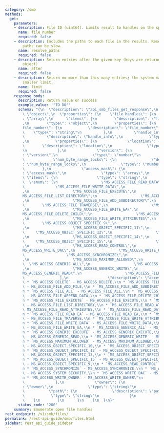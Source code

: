 ```yaml
---
category: /smb
methods:
  get:
    parameters:
    - description: File ID (uint64). Limits result to handles on the specified file.
      name: file_number
      required: false
    - description: Includes the paths to each file in the results. Resolving many
        paths can be slow.
      name: resolve_paths
      required: false
    - description: Return entries after the given key (keys are returned in the paging
        object)
      name: after
      required: false
    - description: Return no more than this many entries; the system may choose a
        smaller limit.
      name: limit
      required: false
    response_body:
      description: Return value on success
      example_value: '"TO DO"'
      schema: "{\n  \"description\": \"api_smb_files_get_response\",\n  \"type\":\
        \ \"object\",\n  \"properties\": {\n    \"file_handles\": {\n      \"type\"\
        : \"array\",\n      \"items\": {\n        \"description\": \"file_handles\"\
        ,\n        \"type\": \"object\",\n        \"properties\": {\n          \"\
        file_number\": {\n            \"description\": \"file_number\",\n        \
        \    \"type\": \"string\"\n          },\n          \"handle_info\": {\n  \
        \          \"description\": \"handle_info\",\n            \"type\": \"object\"\
        ,\n            \"properties\": {\n              \"location\": {\n        \
        \        \"description\": \"location\",\n                \"type\": \"string\"\
        \n              },\n              \"version\": {\n                \"description\"\
        : \"version\",\n                \"type\": \"number\"\n              },\n \
        \             \"num_byte_range_locks\": {\n                \"description\"\
        : \"num_byte_range_locks\",\n                \"type\": \"number\"\n      \
        \        },\n              \"access_mask\": {\n                \"description\"\
        : \"access_mask\",\n                \"type\": \"array\",\n               \
        \ \"items\": {\n                  \"type\": \"string\",\n                \
        \  \"enum\": [\n                    \"MS_ACCESS_FILE_READ_DATA\",\n      \
        \              \"MS_ACCESS_FILE_WRITE_DATA\",\n                    \"MS_ACCESS_FILE_APPEND_DATA\"\
        ,\n                    \"MS_ACCESS_FILE_EXECUTE\",\n                    \"\
        MS_ACCESS_FILE_LIST_DIRECTORY\",\n                    \"MS_ACCESS_FILE_ADD_FILE\"\
        ,\n                    \"MS_ACCESS_FILE_ADD_SUBDIRECTORY\",\n            \
        \        \"MS_ACCESS_FILE_TRAVERSE\",\n                    \"MS_ACCESS_FILE_READ_EA\"\
        ,\n                    \"MS_ACCESS_FILE_WRITE_EA\",\n                    \"\
        MS_ACCESS_FILE_DELETE_CHILD\",\n                    \"MS_ACCESS_FILE_READ_ATTRIBUTES\"\
        ,\n                    \"MS_ACCESS_FILE_WRITE_ATTRIBUTES\",\n            \
        \        \"MS_ACCESS_OBJECT_SPECIFIC_9\",\n                    \"MS_ACCESS_OBJECT_SPECIFIC_10\"\
        ,\n                    \"MS_ACCESS_OBJECT_SPECIFIC_11\",\n               \
        \     \"MS_ACCESS_OBJECT_SPECIFIC_12\",\n                    \"MS_ACCESS_OBJECT_SPECIFIC_13\"\
        ,\n                    \"MS_ACCESS_OBJECT_SPECIFIC_14\",\n               \
        \     \"MS_ACCESS_OBJECT_SPECIFIC_15\",\n                    \"MS_ACCESS_DELETE\"\
        ,\n                    \"MS_ACCESS_READ_CONTROL\",\n                    \"\
        MS_ACCESS_WRITE_DAC\",\n                    \"MS_ACCESS_WRITE_OWNER\",\n \
        \                   \"MS_ACCESS_SYNCHRONIZE\",\n                    \"MS_ACCESS_SYSTEM_SECURITY\"\
        ,\n                    \"MS_ACCESS_MAXIMUM_ALLOWED\",\n                  \
        \  \"MS_ACCESS_GENERIC_ALL\",\n                    \"MS_ACCESS_GENERIC_EXECUTE\"\
        ,\n                    \"MS_ACCESS_GENERIC_WRITE\",\n                    \"\
        MS_ACCESS_GENERIC_READ\",\n                    \"MS_ACCESS_FILE_ALL\"\n  \
        \                ],\n                  \"description\": \"access_mask:\\n\
        \ * `MS_ACCESS_DELETE` - MS_ACCESS_DELETE,\\n * `MS_ACCESS_FILE_ADD_FILE`\
        \ - MS_ACCESS_FILE_ADD_FILE,\\n * `MS_ACCESS_FILE_ADD_SUBDIRECTORY` - MS_ACCESS_FILE_ADD_SUBDIRECTORY,\\\
        n * `MS_ACCESS_FILE_ALL` - MS_ACCESS_FILE_ALL,\\n * `MS_ACCESS_FILE_APPEND_DATA`\
        \ - MS_ACCESS_FILE_APPEND_DATA,\\n * `MS_ACCESS_FILE_DELETE_CHILD` - MS_ACCESS_FILE_DELETE_CHILD,\\\
        n * `MS_ACCESS_FILE_EXECUTE` - MS_ACCESS_FILE_EXECUTE,\\n * `MS_ACCESS_FILE_LIST_DIRECTORY`\
        \ - MS_ACCESS_FILE_LIST_DIRECTORY,\\n * `MS_ACCESS_FILE_READ_ATTRIBUTES` -\
        \ MS_ACCESS_FILE_READ_ATTRIBUTES,\\n * `MS_ACCESS_FILE_READ_DATA` - MS_ACCESS_FILE_READ_DATA,\\\
        n * `MS_ACCESS_FILE_READ_EA` - MS_ACCESS_FILE_READ_EA,\\n * `MS_ACCESS_FILE_TRAVERSE`\
        \ - MS_ACCESS_FILE_TRAVERSE,\\n * `MS_ACCESS_FILE_WRITE_ATTRIBUTES` - MS_ACCESS_FILE_WRITE_ATTRIBUTES,\\\
        n * `MS_ACCESS_FILE_WRITE_DATA` - MS_ACCESS_FILE_WRITE_DATA,\\n * `MS_ACCESS_FILE_WRITE_EA`\
        \ - MS_ACCESS_FILE_WRITE_EA,\\n * `MS_ACCESS_GENERIC_ALL` - MS_ACCESS_GENERIC_ALL,\\\
        n * `MS_ACCESS_GENERIC_EXECUTE` - MS_ACCESS_GENERIC_EXECUTE,\\n * `MS_ACCESS_GENERIC_READ`\
        \ - MS_ACCESS_GENERIC_READ,\\n * `MS_ACCESS_GENERIC_WRITE` - MS_ACCESS_GENERIC_WRITE,\\\
        n * `MS_ACCESS_MAXIMUM_ALLOWED` - MS_ACCESS_MAXIMUM_ALLOWED,\\n * `MS_ACCESS_OBJECT_SPECIFIC_10`\
        \ - MS_ACCESS_OBJECT_SPECIFIC_10,\\n * `MS_ACCESS_OBJECT_SPECIFIC_11` - MS_ACCESS_OBJECT_SPECIFIC_11,\\\
        n * `MS_ACCESS_OBJECT_SPECIFIC_12` - MS_ACCESS_OBJECT_SPECIFIC_12,\\n * `MS_ACCESS_OBJECT_SPECIFIC_13`\
        \ - MS_ACCESS_OBJECT_SPECIFIC_13,\\n * `MS_ACCESS_OBJECT_SPECIFIC_14` - MS_ACCESS_OBJECT_SPECIFIC_14,\\\
        n * `MS_ACCESS_OBJECT_SPECIFIC_15` - MS_ACCESS_OBJECT_SPECIFIC_15,\\n * `MS_ACCESS_OBJECT_SPECIFIC_9`\
        \ - MS_ACCESS_OBJECT_SPECIFIC_9,\\n * `MS_ACCESS_READ_CONTROL` - MS_ACCESS_READ_CONTROL,\\\
        n * `MS_ACCESS_SYNCHRONIZE` - MS_ACCESS_SYNCHRONIZE,\\n * `MS_ACCESS_SYSTEM_SECURITY`\
        \ - MS_ACCESS_SYSTEM_SECURITY,\\n * `MS_ACCESS_WRITE_DAC` - MS_ACCESS_WRITE_DAC,\\\
        n * `MS_ACCESS_WRITE_OWNER` - MS_ACCESS_WRITE_OWNER\"\n                }\n\
        \              },\n              \"owner\": {\n                \"description\"\
        : \"owner\",\n                \"type\": \"string\"\n              },\n   \
        \           \"path\": {\n                \"description\": \"path\",\n    \
        \            \"type\": \"string\"\n              }\n            }\n      \
        \    }\n        }\n      }\n    }\n  }\n}"
      status_code: '200'
    summary: Enumerate open file handles
rest_endpoint: /v1/smb/files/
permalink: /rest-api-guide/smb/files.html
sidebar: rest_api_guide_sidebar
---
```

